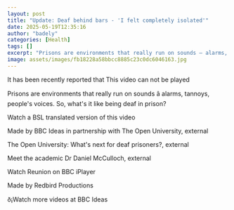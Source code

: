 ```yaml
---
layout: post
title: "Update: Deaf behind bars - 'I felt completely isolated'"
date: 2025-05-19T12:35:16
author: "badely"
categories: [Health]
tags: []
excerpt: "Prisons are environments that really run on sounds – alarms, tannoys, people's voices. So, what's it like being deaf in prison?"
image: assets/images/fb18228a58bbcc8885c23c0dc6046163.jpg
---
```


It has been recently reported that This video can not be played

Prisons are environments that really run on sounds â alarms, tannoys, people's voices. So, what's it like being deaf in prison?

Watch a BSL translated version of this video 

Made by BBC Ideas in partnership with The Open University, external 

The Open University: What's next for deaf prisoners?, external

Meet the academic Dr Daniel McCulloch, external

Watch Reunion on BBC iPlayer

Made by Redbird Productions

ð¡Watch more videos at BBC Ideas

